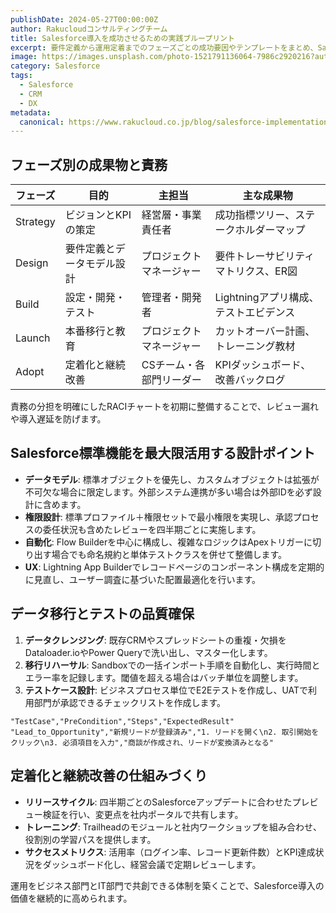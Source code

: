 ```yaml
---
publishDate: 2024-05-27T00:00:00Z
author: Rakucloudコンサルティングチーム
title: Salesforce導入を成功させるための実践ブループリント
excerpt: 要件定義から運用定着までのフェーズごとの成功要因やテンプレートをまとめ、Salesforce導入を加速するためのベストプラクティスを紹介します。
image: https://images.unsplash.com/photo-1521791136064-7986c2920216?auto=format&fit=crop&w=2070&q=80
category: Salesforce
tags:
  - Salesforce
  - CRM
  - DX
metadata:
  canonical: https://www.rakucloud.co.jp/blog/salesforce-implementation-blueprint
---
```


## フェーズ別の成果物と責務

| フェーズ | 目的 | 主担当 | 主な成果物 |
| --- | --- | --- | --- |
| Strategy | ビジョンとKPIの策定 | 経営層・事業責任者 | 成功指標ツリー、ステークホルダーマップ |
| Design | 要件定義とデータモデル設計 | プロジェクトマネージャー | 要件トレーサビリティマトリクス、ER図 |
| Build | 設定・開発・テスト | 管理者・開発者 | Lightningアプリ構成、テストエビデンス |
| Launch | 本番移行と教育 | プロジェクトマネージャー | カットオーバー計画、トレーニング教材 |
| Adopt | 定着化と継続改善 | CSチーム・各部門リーダー | KPIダッシュボード、改善バックログ |

責務の分担を明確にしたRACIチャートを初期に整備することで、レビュー漏れや導入遅延を防げます。

## Salesforce標準機能を最大限活用する設計ポイント

- **データモデル**: 標準オブジェクトを優先し、カスタムオブジェクトは拡張が不可欠な場合に限定します。外部システム連携が多い場合は外部IDを必ず設計に含めます。
- **権限設計**: 標準プロファイル＋権限セットで最小権限を実現し、承認プロセスの委任状況も含めたレビューを四半期ごとに実施します。
- **自動化**: Flow Builderを中心に構成し、複雑なロジックはApexトリガーに切り出す場合でも命名規約と単体テストクラスを併せて整備します。
- **UX**: Lightning App Builderでレコードページのコンポーネント構成を定期的に見直し、ユーザー調査に基づいた配置最適化を行います。

## データ移行とテストの品質確保

1. **データクレンジング**: 既存CRMやスプレッドシートの重複・欠損をDataloader.ioやPower Queryで洗い出し、マスター化します。
2. **移行リハーサル**: Sandboxでの一括インポート手順を自動化し、実行時間とエラー率を記録します。閾値を超える場合はバッチ単位を調整します。
3. **テストケース設計**: ビジネスプロセス単位でE2Eテストを作成し、UATで利用部門が承認できるチェックリストを作成します。

```csv
"TestCase","PreCondition","Steps","ExpectedResult"
"Lead_to_Opportunity","新規リードが登録済み","1. リードを開く\n2. 取引開始をクリック\n3. 必須項目を入力","商談が作成され、リードが変換済みとなる"
```

## 定着化と継続改善の仕組みづくり

- **リリースサイクル**: 四半期ごとのSalesforceアップデートに合わせたプレビュー検証を行い、変更点を社内ポータルで共有します。
- **トレーニング**: Trailheadのモジュールと社内ワークショップを組み合わせ、役割別の学習パスを提供します。
- **サクセスメトリクス**: 活用率（ログイン率、レコード更新件数）とKPI達成状況をダッシュボード化し、経営会議で定期レビューします。

運用をビジネス部門とIT部門で共創できる体制を築くことで、Salesforce導入の価値を継続的に高められます。
